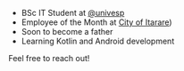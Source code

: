 
- BSc IT Student at [@univesp](https://github.com/univesp)
- Employee of the Month at [City of Itarare](https://www.itarare.sp.gov.br/))
- Soon to become a father
- Learning Kotlin and Android development

Feel free to reach out!
